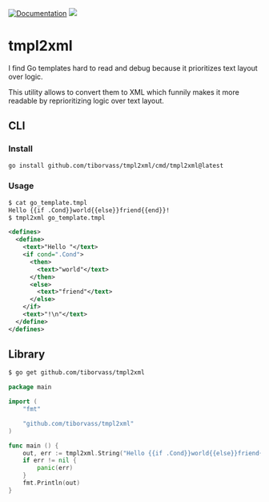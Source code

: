 <a href="https://pkg.go.dev/github.com/tiborvass/tmpl2xml#section-documentation" rel="nofollow"><img src="https://pkg.go.dev/badge/github.com/tiborvass/tmpl2xml" alt="Documentation"></a>
<a href="https://opensource.org/licenses/Apache-2.0">
    <img src="https://img.shields.io/badge/License-Apache_2.0-blue.svg">
</a>

# tmpl2xml

I find Go templates hard to read and debug because it prioritizes text layout over logic.

This utility allows to convert them to XML which funnily makes it more readable by reprioritizing logic over text layout.

## CLI

### Install

```sh
go install github.com/tiborvass/tmpl2xml/cmd/tmpl2xml@latest
```

### Usage

```sh
$ cat go_template.tmpl
Hello {{if .Cond}}world{{else}}friend{{end}}!
$ tmpl2xml go_template.tmpl
```

```xml
<defines>
  <define>
    <text>"Hello "</text>
    <if cond=".Cond">
      <then>
        <text>"world"</text>
      </then>
      <else>
        <text>"friend"</text>
      </else>
    </if>
    <text>"!\n"</text>
  </define>
</defines>
```

## Library

```sh
$ go get github.com/tiborvass/tmpl2xml
```

```go
package main

import (
	"fmt"

	"github.com/tiborvass/tmpl2xml"
)

func main () {
	out, err := tmpl2xml.String("Hello {{if .Cond}}world{{else}}friend{{end}}!")
	if err != nil {
		panic(err)
	}
	fmt.Println(out)
}
```
